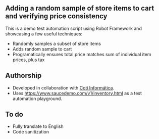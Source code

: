 ## Adding a random sample of store items to cart and verifying price consistency

This is a demo test automation script using Robot Framework and showcasing a few useful techniques:

- Randomly samples a subset of store items
- Adds random sample to cart
- Programatically ensures total price matches sum of individual item prices, plus tax

## Authorship

- Developed in collaboration with [Coti Informática](http://cotiinformatica.com.br).
- Uses https://www.saucedemo.com/v1/inventory.html as a test automation playground.

## To do

- Fully translate to English
- Code sanitization
